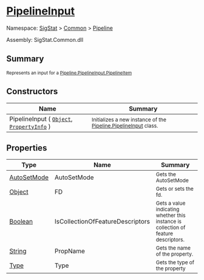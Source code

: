 # [PipelineInput](./PipelineInput.md)

Namespace: [SigStat]() > [Common](./../README.md) > [Pipeline](./README.md)

Assembly: SigStat.Common.dll

## Summary
<sub>Represents an input for a [Pipeline.PipelineInput.PipelineItem](https://github.com/hargitomi97/sigstat/blob/master/docs/md/.md)</sub>

## Constructors

| Name | Summary | 
| --- | --- | 
| PipelineInput ( [`Object`](https://docs.microsoft.com/en-us/dotnet/api/System.Object), [`PropertyInfo`](https://docs.microsoft.com/en-us/dotnet/api/System.Reflection.PropertyInfo) ) | <sub>Initializes a new instance of the [Pipeline.PipelineInput](https://github.com/hargitomi97/sigstat/blob/master/docs/md/SigStat/Common/Pipeline/PipelineInput.md) class.</sub> | 


## Properties

| Type | Name | Summary | 
| --- | --- | --- | 
| [AutoSetMode](./AutoSetMode.md) | AutoSetMode | <sub>Gets the AutoSetMode</sub> | 
| [Object](https://docs.microsoft.com/en-us/dotnet/api/System.Object) | FD | <sub>Gets or sets the fd.</sub> | 
| [Boolean](https://docs.microsoft.com/en-us/dotnet/api/System.Boolean) | IsCollectionOfFeatureDescriptors | <sub>Gets a value indicating whether this instance is collection of feature descriptors.</sub> | 
| [String](https://docs.microsoft.com/en-us/dotnet/api/System.String) | PropName | <sub>Gets the name of the property.</sub> | 
| [Type](https://docs.microsoft.com/en-us/dotnet/api/System.Type) | Type | <sub>Gets the type of the property</sub> | 


